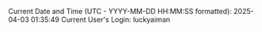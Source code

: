 Current Date and Time (UTC - YYYY-MM-DD HH:MM:SS formatted): 2025-04-03 01:35:49
Current User's Login: luckyaiman
